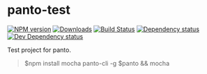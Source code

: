 # panto-test
[![NPM version][npm-image]][npm-url] [![Downloads][downloads-image]][npm-url] [![Build Status][travis-image]][travis-url] [![Dependency status][david-dm-image]][david-dm-url] [![Dev Dependency status][david-dm-dev-image]][david-dm-dev-url]

Test project for panto.

>$npm install mocha panto-cli -g
>$panto && mocha

[npm-url]: https://npmjs.org/package/panto-test
[downloads-image]: http://img.shields.io/npm/dm/panto-test.svg
[npm-image]: http://img.shields.io/npm/v/panto-test.svg
[travis-url]: https://travis-ci.org/pantojs/panto-test
[travis-image]: http://img.shields.io/travis/pantojs/panto-test.svg
[david-dm-url]:https://david-dm.org/pantojs/panto-test
[david-dm-image]:https://david-dm.org/pantojs/panto-test.svg
[david-dm-dev-url]:https://david-dm.org/pantojs/panto-test#info=devDependencies
[david-dm-dev-image]:https://david-dm.org/pantojs/panto-test/dev-status.svg